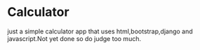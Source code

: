 # Calculator

just a simple calculator app that uses html,bootstrap,django and javascript.Not yet done so do judge too much.
